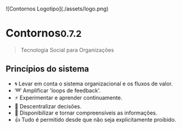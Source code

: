 
<p>
![Contornos Logotipo](./assets/logo.png)
</p>
	
<h1 id="cover-heading">
<span>Contornos<small>0.7.2</small></span>
</h1>

>  Tecnologia Social para Organizações

## Princípios do sistema
- :cyclone: Levar em conta o sistema organizacional e os fluxos de valor.
- :loop: Amplificar 'loops de feedback'.
- :zap: Experimentar e aprender continuamente. 
- :high_brightness: Descentralizar decisões. 
- :loudspeaker: Disponibilizar e tornar compreensíveis as informações.
- :thumbsup: Tudo é permitido desde que não seja explicitamente proibido.
